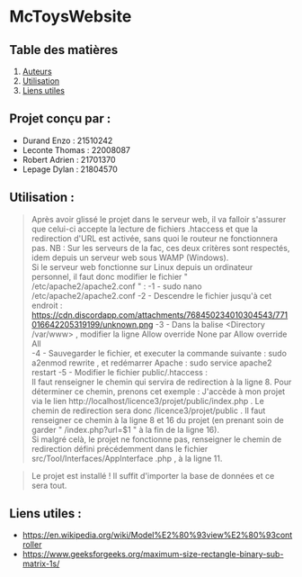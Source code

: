 # McToysWebsite  

## Table des matières

1. [Auteurs](#projet-conçu-par-)
2. [Utilisation](#utilisation-)
3. [Liens utiles](#liens-utiles-)

## Projet conçu par : 

- Durand Enzo : 21510242
- Leconte Thomas : 22008087
- Robert Adrien : 21701370
- Lepage Dylan : 21804570

## Utilisation :
>Après avoir glissé le projet dans le serveur web, il va falloir s\'assurer que celui-ci accepte la lecture de fichiers  .htaccess 
>et que la redirection d\'URL est activée, sans quoi le routeur ne fonctionnera pas.   NB :  Sur les serveurs de la fac, ces deux
>critères sont respectés, idem depuis un serveur web sous WAMP (Windows).  
>Si le serveur web fonctionne sur Linux depuis un ordinateur personnel, il faut donc modifier le fichier " /etc/apache2/apache2.conf " :
>-1 -  sudo nano /etc/apache2/apache2.conf
>-2 - Descendre le fichier jusqu\'à cet endroit : https://cdn.discordapp.com/attachments/768450234010304543/771016642205319199/unknown.png
>-3 - Dans la balise  <Directory /var/www> , modifier la ligne  Allow override None  par   Allow override All   
>-4 - Sauvegarder le fichier, et executer la commande suivante :  sudo a2enmod rewrite , et redémarrer Apache :  sudo service apache2 
>   restart
>-5 - Modifier le fichier  public/.htaccess  :  
>    Il faut renseigner le chemin qui servira de redirection à la ligne 8. Pour déterminer ce chemin, prenons cet exemple : J\'accède à mon projet via le lien
>    http://localhost/licence3/projet/public/index.php . Le chemin de redirection sera donc  /licence3/projet/public . Il faut
>    renseigner ce chemin à la ligne 8 et 16 du projet (en prenant soin de garder " /index.php?url=$1 " à la fin de la ligne 16).  
>    Si malgré celà, le projet ne fonctionne pas, renseigner le chemin de redirection défini précédemment dans le fichier  src/Tool/Interfaces/AppInterface
>    .php , à la ligne 11.  
    
>Le projet est installé ! Il suffit d\'importer la base de données et ce sera tout.   

## Liens utiles :

- https://en.wikipedia.org/wiki/Model%E2%80%93view%E2%80%93controller
- https://www.geeksforgeeks.org/maximum-size-rectangle-binary-sub-matrix-1s/
